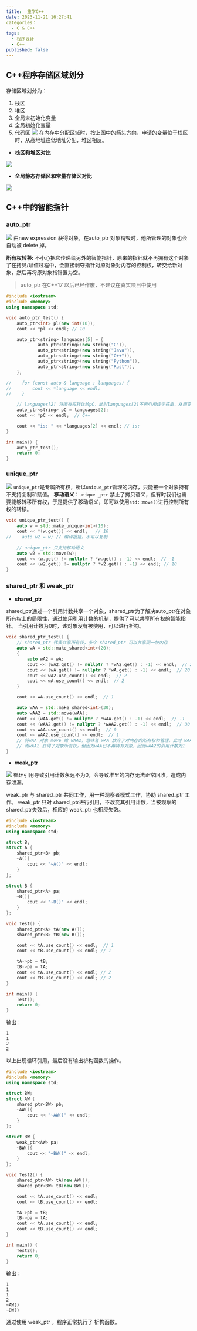 ```yaml
---
title:  重学C++
date: 2023-11-21 16:27:41
categories：
  - C & C++
tags:
  - 程序设计
  - C++
published: false
---
```


## C++程序存储区域划分
存储区域划分为：
1. 栈区
2. 堆区
3. 全局未初始化变量
4. 全局初始化变量
5. 代码区
![](https://raw.githubusercontent.com/BaihlUp/Figurebed/master/2023/1.png)
在内存中分配区域时，按上图中的箭头方向，申请的变量位于栈区时，从高地址往低地址分配，堆区相反。

- **栈区和堆区对比**

![](https://raw.githubusercontent.com/BaihlUp/Figurebed/master/2023/20231117212913.png)

- **全局静态存储区和常量存储区对比**

![](https://raw.githubusercontent.com/BaihlUp/Figurebed/master/2023/20231117213238.png)

## C++中的智能指针
### auto_ptr
![](https://raw.githubusercontent.com/BaihlUp/Figurebed/master/2023/20231117213609.png)
由new expression 获得对象，在auto_ptr 对象销毁时，他所管理的对象也会自动被 delete 掉。

**所有权转移:** 不小心把它传递给另外的智能指针，原来的指针就不再拥有这个对象了在拷贝/赋值过程中，会直接剥夺指针对原对象对内存的控制权，转交给新对象，然后再将原对象指针置为空。
> auto_ptr 在C++17 以后已经作废，不建议在真实项目中使用

```cpp
#include <iostream>
#include <memory>
using namespace std;

void auto_ptr_test() {
    auto_ptr<int> pl(new int(10));
    cout << *pl << endl; // 10

    auto_ptr<string> languages[5] = {
            auto_ptr<string>(new string("C")),
            auto_ptr<string>(new string("Java")),
            auto_ptr<string>(new string("C++")),
            auto_ptr<string>(new string("Python")),
            auto_ptr<string>(new string("Rust")),
    };

//    for (const auto & language : languages) {
//        cout << *language << endl;
//    }

    // languages[2] 将所有权转让给pC，此时languages[2]不再引用该字符串，从而变成空指针
    auto_ptr<string> pC = languages[2];
    cout << *pC << endl;  // C++

    cout << "is: " << *languages[2] << endl; // is:
}

int main() {
    auto_ptr_test();
    return 0;
}
```


### unique_ptr
![](https://raw.githubusercontent.com/BaihlUp/Figurebed/master/2023/20231117205001.png)
`unique_ptr`是专属所有权，所以`unique_ptr`管理的内存，只能被一个对象持有不支持复制和赋值。
**移动语义**：`unique _ptr` 禁止了拷贝语义，但有时我们也需要能够转移所有权，于是提供了移动语义，即可以使用`std::move()`进行控制所有权的转移。

```cpp
void unique_ptr_test() {  
    auto w = std::make_unique<int>(10);  
    cout << *(w.get()) << endl;   // 10
//    auto w2 = w; // 编译报错，不可以复制  
  
    // unique_ptr 只支持移动语义  
    auto w2 = std::move(w);  
    cout << (w.get() != nullptr ? *w.get() : -1) << endl;  // -1
    cout << (w2.get() != nullptr ? *w2.get() : -1) << endl; // 10
}
```

### shared_ptr 和 weak_ptr
- **shared_ptr**

shared_ptr通过一个引用计数共享一个对象，shared_ptr为了解决auto_ptr在对象所有权上的局限性，通过使用引用计数的机制，提供了可以共享所有权的智能指针。
当引用计数为0时，该对象没有被使用，可以进行析构。

```cpp
void shared_ptr_test() {
    // shared_ptr 代表共享所有权，多个 shared_ptr 可以共享同一块内存
    auto wA = std::make_shared<int>(20);
    {
        auto wA2 = wA;
        cout << (wA2.get() != nullptr ? *wA2.get() : -1) << endl;  // 20
        cout << (wA.get() != nullptr ? *wA.get() : -1) << endl;  // 20
        cout << wA2.use_count() << endl;  // 2
        cout << wA.use_count() << endl;  // 2
    }

    cout << wA.use_count() << endl;  // 1

    auto wAA = std::make_shared<int>(30);
    auto wAA2 = std::move(wAA);
    cout << (wAA.get() != nullptr ? *wAA.get() : -1) << endl;  // -1
    cout << (wAA2.get() != nullptr ? *wAA2.get() : -1) << endl;  // 30
    cout << wAA.use_count() << endl;  // 0
    cout << wAA2.use_count() << endl;  // 1
    // 将wAA 对象 move 给 wAA2，意味着 wAA 放弃了对内存的所有权和管理，此时 wAA2 对象等于 nullptr
    // 而wAA2 获得了对象所有权，但因为wAA已不再持有对象，因此wAA2的引用计数为1
}
```

- **weak_ptr**

![](https://raw.githubusercontent.com/BaihlUp/Figurebed/master/2023/20231117211444.png)
循环引用导致引用计数永远不为0，会导致堆里的内存无法正常回收，造成内存泄漏。

weak_ptr 与 shared_ptr 共同工作，用一种观察者模式工作，协助 shared_ptr 工作。
weak_ptr 只对 shared_ptr进行引用，不改变其引用计数，当被观察的shared_ptr失效后，相应的 weak_ptr 也相应失效。
```cpp
#include <iostream>  
#include <memory>  
using namespace std;

struct B;
struct A {
    shared_ptr<B> pb;
    ~A(){
        cout << "~A()" << endl;
    }
};

struct B {
    shared_ptr<A> pa;
    ~B(){
        cout << "~B()" << endl;
    }
};

void Test() {
    shared_ptr<A> tA(new A());
    shared_ptr<B> tB(new B());

    cout << tA.use_count() << endl;  // 1
    cout << tB.use_count() << endl; // 1

    tA->pb = tB;
    tB->pa = tA;
    cout << tA.use_count() << endl; // 2
    cout << tB.use_count() << endl; // 2
}

int main() {
	Test();
    return 0;
}
```
输出：
```
1
1
2
2
```
以上出现循环引用，最后没有输出析构函数的操作。


```cpp
#include <iostream>  
#include <memory>  
using namespace std;

struct BW;
struct AW {
    shared_ptr<BW> pb;
    ~AW(){
        cout << "~AW()" << endl;
    }
};

struct BW {
    weak_ptr<AW> pa;
    ~BW(){
        cout << "~BW()" << endl;
    }
};

void Test2() {
    shared_ptr<AW> tA(new AW());
    shared_ptr<BW> tB(new BW());

    cout << tA.use_count() << endl;
    cout << tB.use_count() << endl;

    tA->pb = tB;
    tB->pa = tA;
    cout << tA.use_count() << endl;
    cout << tB.use_count() << endl;
}

int main() {
	Test2();
    return 0;
}
```
输出：
```
1
1
1
2
~AW()
~BW()
```
通过使用 weak_ptr ，程序正常执行了 析构函数。


